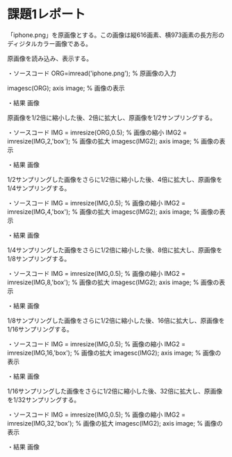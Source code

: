 # 課題1レポート

「iphone.png」を原画像とする。この画像は縦616画素、横973画素の長方形のディジタルカラー画像である。

原画像を読み込み、表示する。

・ソースコード
ORG=imread('iphone.png'); % 原画像の入力

imagesc(ORG); axis image; % 画像の表示

・結果
画像

原画像を1/2倍に縮小した後、2倍に拡大し、原画像を1/2サンプリングする。

・ソースコード
IMG = imresize(ORG,0.5); % 画像の縮小
IMG2 = imresize(IMG,2,'box'); % 画像の拡大
imagesc(IMG2); axis image; % 画像の表示

・結果
画像

1/2サンプリングした画像をさらに1/2倍に縮小した後、4倍に拡大し、原画像を1/4サンプリングする。

・ソースコード
IMG = imresize(IMG,0.5); % 画像の縮小
IMG2 = imresize(IMG,4,'box'); % 画像の拡大
imagesc(IMG2); axis image; % 画像の表示

・結果
画像

1/4サンプリングした画像をさらに1/2倍に縮小した後、8倍に拡大し、原画像を1/8サンプリングする。

・ソースコード
IMG = imresize(IMG,0.5); % 画像の縮小
IMG2 = imresize(IMG,8,'box'); % 画像の拡大
imagesc(IMG2); axis image; % 画像の表示

・結果
画像

1/8サンプリングした画像をさらに1/2倍に縮小した後、16倍に拡大し、原画像を1/16サンプリングする。

・ソースコード
IMG = imresize(IMG,0.5); % 画像の縮小
IMG2 = imresize(IMG,16,'box'); % 画像の拡大
imagesc(IMG2); axis image; % 画像の表示

・結果
画像

1/16サンプリングした画像をさらに1/2倍に縮小した後、32倍に拡大し、原画像を1/32サンプリングする。

・ソースコード
IMG = imresize(IMG,0.5); % 画像の縮小
IMG2 = imresize(IMG,32,'box'); % 画像の拡大
imagesc(IMG2); axis image; % 画像の表示

・結果
画像
